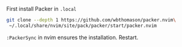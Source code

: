 First install Packer in `.local`

```sh
git clone --depth 1 https://github.com/wbthomason/packer.nvim\
 ~/.local/share/nvim/site/pack/packer/start/packer.nvim
```

`:PackerSync` in nvim ensures the installation. Restart.

